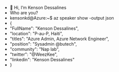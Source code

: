 - 👋 Hi, I’m Kenson Dessalines
- Who are you?
- kensonkd@Azure:~$ az speaker show -output json
- {
-   "FullName": "Kenson Dessalines",
-   "location": "P-au-P, Haiti",
-   "titles": "Azure Admin, Azure Network Engineer",
-   "position": "Sysadmin @butech",
-   "community": "Nap lab",
-   "twitter": "@WeezKee",
-   "linkedin": "Kenson Dessalines"
- }

<!---
kendatacloud/kendatacloud is a ✨ special ✨ repository because its `README.md` (this file) appears on your GitHub profile.
You can click the Preview link to take a look at your changes.
--->
